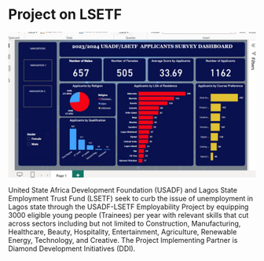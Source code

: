 # Project on LSETF

![LSETF Logo](https://github.com/obeleg/lsetf-project/blob/main/WhatsApp%20Image%202024-06-24%20at%2010.56.59%20AM%20(1).jpeg)

United State Africa Development Foundation (USADF) and Lagos State Employment Trust Fund (LSETF) seek to curb the issue of unemployment in Lagos state through the USADF-LSETF Employability Project by equipping 3000 eligible young people (Trainees) per year with relevant skills that cut across sectors including but not limited to Construction, Manufacturing, Healthcare, Beauty, Hospitality, Entertainment, Agriculture, Renewable Energy, Technology, and Creative. The Project Implementing Partner is Diamond Development Initiatives (DDI).
